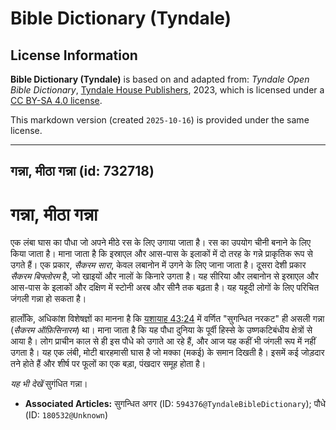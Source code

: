 # Bible Dictionary (Tyndale)

## License Information

**Bible Dictionary (Tyndale)** is based on and adapted from: _Tyndale Open Bible Dictionary_, [Tyndale House Publishers](https://tyndaleopenresources.com/), 2023, which is licensed under a [CC BY-SA 4.0 license](https://creativecommons.org/licenses/by-sa/4.0/legalcode.en).

This markdown version (created `2025-10-16`) is provided under the same license.



--------------------------------

## गन्ना, मीठा गन्ना (id: 732718)

गन्ना, मीठा गन्ना
=================

एक लंबा घास का पौधा जो अपने मीठे रस के लिए उगाया जाता है। रस का उपयोग चीनी बनाने के लिए किया जाता है। माना जाता है कि इस्राएल और आस\-पास के इलाकों में दो तरह के गन्ने प्राकृतिक रूप से उगते हैं। एक प्रकार, *सैकरम सारा*, केवल लबानोन में उगने के लिए जाना जाता है। दूसरा देशी प्रकार *सैकरम बिफ्लोरम* है, जो खाइयों और नालों के किनारे उगता है। यह सीरिया और लबानोन से इस्राएल और आस\-पास के इलाकों और दक्षिण में स्टोनी अरब और सीनै तक बढ़ता है। यह यहूदी लोगों के लिए परिचित जंगली गन्ना हो सकता है।

हालाँकि, अधिकांश विशेषज्ञों का मानना ​​है कि [यशायाह 43:24](https://ref.ly/Isa43:24) में वर्णित "सुगन्धित नरकट" ही असली गन्ना (*सैकरम ऑफ़िसिनारम*) था। माना जाता है कि यह पौधा दुनिया के पूर्वी हिस्से के उष्णकटिबंधीय क्षेत्रों से आया है। लोग प्राचीन काल से ही इस पौधे को उगाते आ रहे हैं, और आज यह कहीं भी जंगली रूप में नहीं उगता है। यह एक लंबी, मोटी बारहमासी घास है जो मक्का (मकई) के समान दिखती है। इसमें कई जोड़दार तने होते हैं और शीर्ष पर फूलों का एक बड़ा, पंखदार समूह होता है।

*यह भी देखें* सुगंधित गन्ना।

* **Associated Articles:** सुगन्धित अगर (ID: `594376@TyndaleBibleDictionary`); पौधे (ID: `180532@Unknown`)

